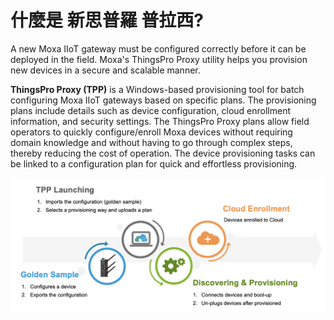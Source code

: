 # 什麼是 新思普羅 普拉西?
A new Moxa IIoT gateway must be configured correctly before it can be deployed in the field. Moxa's ThingsPro Proxy utility helps you provision new devices in a secure and scalable manner.

**ThingsPro Proxy (TPP)** is a Windows-based provisioning tool for batch configuring Moxa IIoT gateways based on specific plans. The provisioning plans include details such as device configuration, cloud enrollment information, and security settings. The ThingsPro Proxy plans allow field operators to quickly configure/enroll Moxa devices without requiring domain knowledge and without having to go through complex steps, thereby reducing the cost of operation. The device provisioning tasks can be linked to a configuration plan for quick and effortless provisioning.

![TPP_Common_Scenario](./assets/TPP_Common_Scenario.png)

